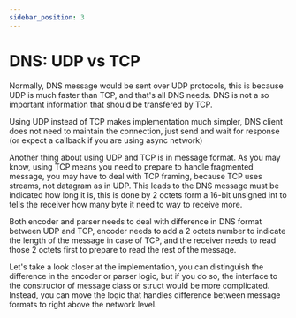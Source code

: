 ```yaml
---
sidebar_position: 3
---
```


# DNS: UDP vs TCP

Normally, DNS message would be sent over UDP protocols, this is because UDP is much faster than TCP, and that's all DNS needs. DNS is not a so important information that should be transfered by TCP.

Using UDP instead of TCP makes implementation much simpler, DNS client does not need to maintain the connection, just send and wait for response (or expect a callback if you are using async network)

Another thing about using UDP and TCP is in message format. As you may know, using TCP means you need to prepare to handle fragmented message, you may have to deal with TCP framing, because TCP uses streams, not datagram as in UDP. This leads to the DNS message must be indicated how long it is, this is done by 2 octets form a 16-bit unsigned int to tells the receiver how many byte it need to way to receive more.

Both encoder and parser needs to deal with difference in DNS format between UDP and TCP, encoder needs to add a 2 octets number to indicate the length of the message in case of TCP, and the receiver needs to read those 2 octets first to prepare to read the rest of the message.

Let's take a look closer at the implementation, you can distinguish the difference in the encoder or parser logic, but if you do so, the interface to the constructor of message class or struct would be more complicated. Instead, you can move the logic that handles difference between message formats to right above the network level.